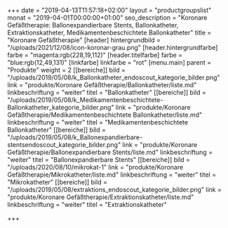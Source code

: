 +++
date = "2019-04-13T11:57:18+02:00"
layout = "productgroupslist"
monat = "2019-04-01T00:00:00+01:00"
seo_description = "Koronare Gefäßtherapie: Ballonexpandierbare Stents, Ballonkatheter, Extraktionskatheter, Medikamentenbeschichtete Ballonkatheter"
title = "Koronare Gefäßtherapie"
[header]
hintergrundbild = "/uploads/2021/12/08/icon-koronar-grau.png"
[header.hintergrundfarbe]
farbe = "magenta:rgb(228,19,112)"
[header.titelfarbe]
farbe = "blue:rgb(12,49,131)"
[linkfarbe]
linkfarbe = "rot"
[menu.main]
parent = "Produkte"
weight = 2
[[bereiche]]
bild = "/uploads/2019/05/08/k_Ballonkatheter_endoscout_kategorie_bilder.png"
link = "produkte/Koronare Gefäßtherapie/Ballonkatheter/liste.md"
linkbeschriftung = "weiter"
titel = "Ballonkatheter"
[[bereiche]]
bild = "/uploads/2019/05/08/k_Medikamentenbeschichtete-Ballonkatheter_kategorie_bilder.png"
link = "produkte/Koronare Gefäßtherapie/Medikamentenbeschichtete Ballonkatheter/liste.md"
linkbeschriftung = "weiter"
titel = "Medikamentenbeschichtete Ballonkatheter"
[[bereiche]]
bild = "/uploads/2019/05/08/k_Ballonexpandierbare-stentsendoscout_kategorie_bilder.png"
link = "produkte/Koronare Gefäßtherapie/Ballonexpandierbare Stents/liste.md"
linkbeschriftung = "weiter"
titel = "Ballonexpandierbare Stents"
[[bereiche]]
bild = "/uploads/2020/08/10/mikrokat-1"
link = "produkte/Koronare Gefäßtherapie/Mikrokatheter/liste.md"
linkbeschriftung = "weiter"
titel = "Mikrokatheter"
[[bereiche]]
bild = "/uploads/2019/05/08/extraktions_endoscout_kategorie_bilder.png"
link = "produkte/Koronare Gefäßtherapie/Extraktionskatheter/liste.md"
linkbeschriftung = "weiter"
titel = "Extraktionskatheter"

+++
